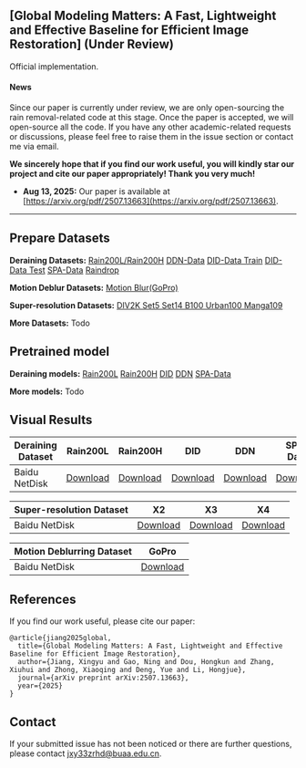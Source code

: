 ## [Global Modeling Matters: A Fast, Lightweight and Effective Baseline for Efficient Image Restoration] (Under Review)
 Official implementation.
 
#### News
Since our paper is currently under review, we are only open-sourcing the rain removal-related code at this stage. Once the paper is accepted, we will open-source all the code. If you have any other academic-related requests or discussions, please feel free to raise them in the issue section or contact me via email. 

**We sincerely hope that if you find our work useful, you will kindly star our project and cite our paper appropriately! Thank you very much!**

- **Aug 13, 2025:** Our paper is available at [https://arxiv.org/pdf/2507.13663](https://arxiv.org/pdf/2507.13663).

<hr />

## Prepare Datasets

**Deraining Datasets:** <a href="https://pan.baidu.com/s/1OCaSuwQRgkpm3kU55Hef0Q?pwd=sakm">Rain200L/Rain200H</a> <a href="https://pan.baidu.com/s/1zknuXnv5MR6yhS0I8u2uZg?pwd=h8vv">DDN-Data</a> <a href="https://pan.baidu.com/s/1RsDzu_lS-l2_FxdUnBarOQ?pwd=vxgq">DID-Data Train</a> <a href="https://pan.baidu.com/s/1sJUb6iwxAWOcoBBLn0iuUA?pwd=6bpj">DID-Data Test</a> <a href="https://pan.baidu.com/s/1ESuLn9a9G0QRD22MLxDPxw?pwd=bnqh">SPA-Data</a> <a href="https://pan.baidu.com/s/1zztcAht2aQje4hHcDnGynQ?pwd=2y7d">Raindrop</a>

**Motion Deblur Datasets:** <a href="https://pan.baidu.com/s/1ANXeNVc-sySlqgpOSaq9vQ?pwd=c5jc">Motion Blur(GoPro)</a>

**Super-resolution Datasets:** <a href="https://pan.baidu.com/s/10OaDk8DttGzHO6Bh9nnPFw?pwd=68gw">DIV2K Set5 Set14 B100 Urban100 Manga109</a>

**More Datasets:** Todo

## Pretrained model
**Deraining models:** <a href="https://pan.baidu.com/s/1XFoItAezRZEHF2-c_jn-jA?pwd=ex3b">Rain200L</a> <a href="https://pan.baidu.com/s/1cat77YBYgW48TkLIH86UMQ?pwd=vx5j">Rain200H</a> <a href="https://pan.baidu.com/s/1dYpfoSUOMzJBI6J4pY4_4w?pwd=tsrs">DID</a> <a href="https://pan.baidu.com/s/1BxucIQVSAxzBVSqPxAplLQ?pwd=evwt">DDN</a> <a href="https://pan.baidu.com/s/1lrsQ4lazPh4lC3fjxEV_eQ?pwd=kr7s">SPA-Data</a>

**More models:** Todo

## Visual Results
<table>
<thead>
  <tr>
    <th>Deraining Dataset</th>
    <th>Rain200L</th>
    <th>Rain200H</th>
    <th>DID</th>
    <th>DDN</th>
    <th>SPA-Data</th>
    <th>Raindrop</th>
    <th>4K-Rain13k</th>
  </tr>
</thead>
<tbody>
  <tr>
    <td>Baidu NetDisk</td>
    <td> <a href="https://pan.baidu.com/s/1tdvEezksw3lpUsHgzWXmfA?pwd=jkm8">Download</a>  </td>
    <td> <a href="https://pan.baidu.com/s/1YtCwcFPfyC0tOJULvwW3_A?pwd=u8se">Download</a>  </td>
    <td> <a href="https://pan.baidu.com/s/14QYesghoCOLN29nJPA92eA?pwd=84mm">Download</a>  </td>
    <td> <a href="https://pan.baidu.com/s/1dbOT2-0WKl-DqmAB4TcSOw?pwd=j2y3">Download</a>  </td>
    <td> <a href="https://pan.baidu.com/s/1nPrVMIQw_htFm4eGXpwiww?pwd=wdpu">Download</a>  </td>
    <td> <a href="https://pan.baidu.com/s/1EQH7Xvpb3Wd2LbKiovwefQ?pwd=dvg2">Download</a>  </td>
    <td> <a href="https://pan.baidu.com/s/1UNfsIIVGjPtqTfHM8VkTrg?pwd=cmyv">Download</a>  </td>
  </tr>
</tbody>
</table>

<table>
<thead>
  <tr>
    <th>Super-resolution Dataset</th>
    <th>X2</th>
    <th>X3</th>
    <th>X4</th>
  </tr>
</thead>
<tbody>
  <tr>
    <td>Baidu NetDisk</td>
    <td> <a href="https://pan.baidu.com/s/1ox-r4pIuxly4THx46oUt0Q?pwd=v39n">Download</a>  </td>
    <td> <a href="https://pan.baidu.com/s/109Ik730MS-u705NRauhwyA?pwd=2b2h">Download</a>  </td>
    <td> <a href="https://pan.baidu.com/s/1xmxFYV-kj2TuHWU7K_tvzg?pwd=rtj3">Download</a>  </td>
  </tr>
</tbody>
</table>

<table>
<thead>
  <tr>
    <th>Motion Deblurring Dataset</th>
    <th>GoPro</th>
  </tr>
</thead>
<tbody>
  <tr>
    <td>Baidu NetDisk</td>
    <td> <a href="https://pan.baidu.com/s/1CzTKvR8PTLZD4SZY_DJ7Hg?pwd=cayf">Download</a>  </td>
  </tr>
</tbody>
</table>


## References
If you find our work useful, please cite our paper:

    @article{jiang2025global,
      title={Global Modeling Matters: A Fast, Lightweight and Effective Baseline for Efficient Image Restoration},
      author={Jiang, Xingyu and Gao, Ning and Dou, Hongkun and Zhang, Xiuhui and Zhong, Xiaoqing and Deng, Yue and Li, Hongjue},
      journal={arXiv preprint arXiv:2507.13663},
      year={2025}
    }

## Contact

If your submitted issue has not been noticed or there are further questions, please contact jxy33zrhd@buaa.edu.cn.
